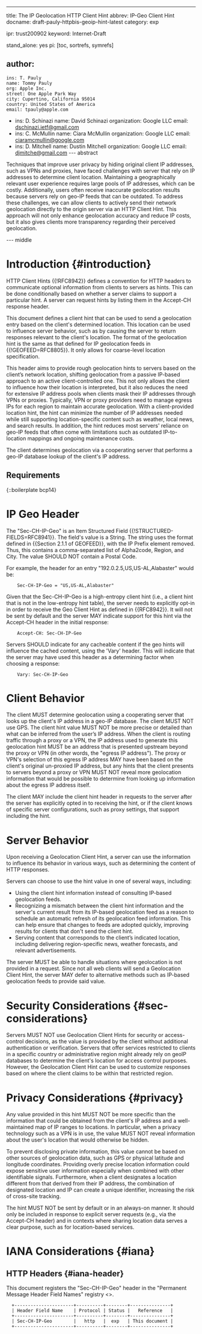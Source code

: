 ---
title: The IP Geolocation HTTP Client Hint
abbrev: IP-Geo Client Hint
docname: draft-pauly-httpbis-geoip-hint-latest
category: exp

ipr: trust200902
keyword: Internet-Draft

stand_alone: yes
pi: [toc, sortrefs, symrefs]

author:
 -
    ins: T. Pauly
    name: Tommy Pauly
    org: Apple Inc.
    street: One Apple Park Way
    city: Cupertino, California 95014
    country: United States of America
    email: tpauly@apple.com
 -
    ins: D. Schinazi
    name: David Schinazi
    organization: Google LLC
    email: dschinazi.ietf@gmail.com
 -
    ins: C. McMullin
    name: Ciara McMullin
    organization: Google LLC
    email: ciaramcmullin@google.com
 -
    ins: D. Mitchell
    name: Dustin Mitchell
    organization: Google LLC
    email: djmitche@gmail.com
--- abstract

Techniques that improve user privacy by hiding original client IP addresses,
such as VPNs and proxies, have faced challenges with server that rely on
IP addresses to determine client location. Maintaining a geographically
relevant user experience requires large pools of IP addresses, which can
be costly. Additionally, users often receive inaccurate geolocation
results because servers rely on geo-IP feeds that can be outdated. To
address these challenges, we can allow clients to actively send their
network geolocation directly to the origin server via an HTTP Client
Hint. This approach will not only enhance geolocation accuracy and reduce IP
costs, but it also gives clients more transparency regarding their perceived
geolocation.

--- middle

# Introduction {#introduction}

HTTP Client Hints {{!RFC8942}} defines a convention for HTTP headers to
communicate optional information from clients to servers as hints. This
can be done conditionally based on whether a server claims to support a
particular hint. A server can request hints by listing them in the
Accept-CH response header.

This document defines a client hint that can be used to send a
geolocation entry based on the client's determined location. This
location can be used to influence server behavior, such as by causing
the server to return responses relevant to the client's location. The
format of the geolocation hint is the same as that defined for IP
geolocation feeds in {{!GEOFEED=RFC8805}}. It only allows for
coarse-level location specification.

This header aims to provide rough geolocation hints to servers based on
the client’s network location, shifting geolocation from a passive
IP-based approach to an active client-controlled one. This not only
allows the client to influence how their location is interpreted, but
it also reduces the need for extensive IP address pools when clients
mask their IP addresses through VPNs or proxies. Typically, VPN or proxy
providers need to manage egress IPs for each region to maintain
accurate geolocation. With a client-provided location hint, the hint can
minimize the number of IP addresses needed while still supporting
location-specific content such as weather, local news, and search
results. In addition, the hint reduces most servers' reliance on geo-IP
feeds that often come with limitations such as outdated
IP-to-location mappings and ongoing maintenance costs.

The client determines geolocation via a cooperating server
that performs a geo-IP database lookup of the client's IP address.

## Requirements

{::boilerplate bcp14}

# IP Geo Header

The "Sec-CH-IP-Geo" is an Item Structured Field {{!STRUCTURED-FIELDS=RFC8941}}.
The field's value is a String. The string uses the format defined in
{{Section 2.1.1 of GEOFEED}}, with the IP Prefix element removed. Thus, this
contains a comma-separated list of Alpha2code, Region, and City. The
value SHOULD NOT contain a Postal Code.

For example, the header for an entry "192.0.2.5,US,US-AL,Alabaster" would be:

~~~
    Sec-CH-IP-Geo = "US,US-AL,Alabaster"
~~~

Given that the Sec-CH-IP-Geo is a high-entropy client hint (i.e.,
a client hint that is not in the low-entropy hint table), the server
needs to explicitly opt-in in order to receive the Geo Client Hint as defined in
{{RFC8942}}. It will not be sent by default and the server MAY
indicate support for this hint via the Accept-CH header in the
initial response:

~~~
    Accept-CH: Sec-CH-IP-Geo
~~~

Servers SHOULD indicate for any cacheable content if the geo hints
will influence the cached content, using the 'Vary' header. This will
indicate that the server may have used this header as a determining
factor when choosing a response:

~~~
    Vary: Sec-CH-IP-Geo
~~~

# Client Behavior

The client MUST determine geolocation using a cooperating server
that looks up the client's IP address in a geo-IP database. The client
MUST NOT use GPS. The client hint value MUST NOT be more precise
or detailed than what can be inferred from the user’s IP address.
When the client is routing traffic through a proxy or a VPN, the
IP address used to generate this geolocation hint MUST be an
address that is presented upstream beyond the proxy or VPN
(in other words, the "egress IP address"). The proxy or VPN's
selection of this egress IP address MAY have been based on
the client's original un-proxied IP address, but any hints that
the client presents to servers beyond a proxy or VPN MUST NOT
reveal more geolocation information that would be possible to
determine from looking up information about the egress IP address
itself.

The client MAY include the client hint header in requests to the
server after the server has explicitly opted in to receiving the
hint, or if the client knows of specific server configurations,
such as proxy settings, that support including the hint.

# Server Behavior

Upon receiving a Geolocation Client Hint, a server can use the
information to influence its behavior in various ways, such as
determining the content of HTTP responses.

Servers can choose to use the hint value in one of several ways,
including:

- Using the client hint information instead of consulting IP-based
geolocation feeds.
- Recognizing a mismatch between the client hint information and the server's
current result from its IP-based geolocation feed as a reason to schedule an
automatic refresh of its geolocation feed information. This can help ensure that
changes to feeds are adopted quickly, improving results for clients that don't
send the client hint.
- Serving content that corresponds to the client’s indicated location,
including delivering region-specific news, weather forecasts, and
relevant advertisements.

The server MUST be able to handle situations where geolocation is
not provided in a request. Since not all web clients will send a
Geolocation Client Hint, the server MAY defer to alternative methods
such as IP-based geolocation feeds to provide said value.

# Security Considerations {#sec-considerations}

Servers MUST NOT use Geolocation Client Hints for security or
access-control decisions, as the value is provided by the client
without additional authentication or verification. Servers that
offer services restricted to clients in a specific country or
administrative region might already rely on geoIP databases to
determine the client's location for access control purposes.
However, the Geolocation Client Hint can be used to customize
responses based on where the client claims to be within that
restricted region.

# Privacy Considerations {#privacy}

Any value provided in this hint MUST NOT be more specific than the
information that could be obtained from the client's IP address and
a well-maintained map of IP ranges to locations. In particular,
when a privacy technology such as a VPN is in use, the value MUST
NOT reveal information about the user's location that would
otherwise be hidden.

To prevent disclosing private information, this value cannot be
based on other sources of geolocation data, such as GPS or physical
latitude and longitude coordinates. Providing overly precise location
information could expose sensitive user information especially when
combined with other identifiable signals. Furthermore, when a client
designates a location different from that derived from their IP
address, the combination of designated location and IP can create a
unique identifier, increasing the risk of cross-site tracking.

The hint MUST NOT be sent by default or in an always-on manner. It
should only be included in response to explicit server requests (e.g.,
via the Accept-CH header) and in contexts where sharing location
data serves a clear purpose, such as for location-based services.

# IANA Considerations {#iana}

## HTTP Headers {#iana-header}

This document registers the "Sec-CH-IP-Geo" header in the
"Permanent Message Header Field Names" registry
<[](https://www.iana.org/assignments/message-headers)>.

~~~
  +----------------------+----------+--------+---------------+
  | Header Field Name    | Protocol | Status |   Reference   |
  +----------------------+----------+--------+---------------+
  | Sec-CH-IP-Geo        |   http   |  exp   | This document |
  +----------------------+----------+--------+---------------+
~~~
